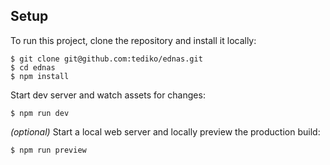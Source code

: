 ## Setup
To run this project, clone the repository and install it locally:

```
$ git clone git@github.com:tediko/ednas.git
$ cd ednas
$ npm install
```

Start dev server and watch assets for changes:

```
$ npm run dev
```

*(optional)* Start a local web server and locally preview the production build:

```
$ npm run preview
```